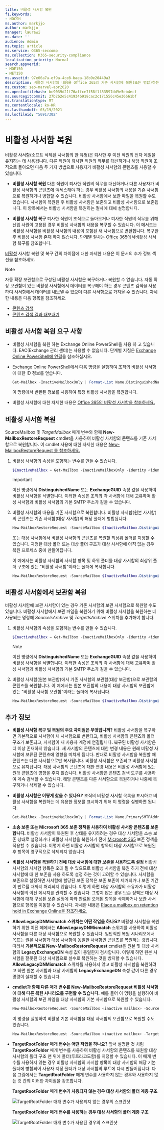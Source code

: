 ```yaml
---
title: 비활성 사서함 복원
f1.keywords:
- NOCSH
ms.author: markjjo
author: markjjo
manager: laurawi
ms.date: ''
audience: Admin
ms.topic: article
ms.service: O365-seccomp
ms.collection: M365-security-compliance
localization_priority: Normal
search.appverid:
- MOE150
- MET150
ms.assetid: 97e06a7a-ef9a-4ce8-baea-18b9e20449a3
description: 비활성 사서함의 내용을 Office 365의 기존 사서함에 복원(또는 병합)하는 방법을 알아보겠습니다.
ms.custom: seo-marvel-apr2020
ms.openlocfilehash: bc9039d21f76affce7f58f1f83597dd9e5eb4ecf
ms.sourcegitcommit: 27b2b2e5c41934b918cac2c171556c45e36661bf
ms.translationtype: MT
ms.contentlocale: ko-KR
ms.lasthandoff: 03/19/2021
ms.locfileid: "50917302"
---
```

# <a name="restore-an-inactive-mailbox"></a>비활성 사서함 복원

비활성 사서함(소프트 삭제된 사서함의 한 유형)은 퇴사한 후 이전 직원의 전자 메일을 유지하는 데 사용됩니다. 다른 직원이 퇴사한 직원의 직무를 대신하거나 해당 직원이 조직으로 돌아오면 다음 두 가지 방법으로 사용자가 비활성 사서함의 콘텐츠를 사용할 수 있습니다.

- **비활성 사서함 복원** 다른 직원이 퇴사한 직원의 직무를 대신하거나 다른 사용자가 비활성 사서함의 콘텐츠에 액세스해야 하는 경우 비활성 사서함의 내용을 기존 사서함으로 복원하거나 병합할 수 있습니다. 비활성 사서함에서 보관 파일을 복원할 수도 있습니다. 사서함이 복원된 후 비활성 사서함은 보존되고 비활성 사서함으로 보존됩니다. 이 항목에서는 비활성 사서함을 복원하는 절차에 대해 설명합니다.

- **비활성 사서함 복구** 퇴사한 직원이 조직으로 돌아오거나 퇴사한 직원의 직무를 위해 신입 사원이 고용된 경우 비활성 사서함의 내용을 복구할 수 있습니다. 이 메서드는 비활성 사서함을 비활성 사서함의 내용이 포함된 새 사서함으로 변환합니다. 복구한 후 비활성 사서함 존재 하지 않습니다. 단계별 절차는 [Office 365에서](recover-an-inactive-mailbox.md)비활성 사서함 복구를 참조합니다.

[비활성](#more-information) 사서함 복원 및 복구 간의 차이점에 대한 자세한 내용은 이 문서의 추가 정보 섹션을 참조하세요.

> [!NOTE]
> 자동 확장 보관함으로 구성된 비활성 사서함은 복구하거나 복원할 수 없습니다. 자동 확장 보관함이 있는 비활성 사서함에서 데이터를 복구해야 하는 경우 콘텐츠 검색을 사용하여 사서함에서 데이터를 내보낼 수 있으며 다른 사서함으로 가져올 수 있습니다. 자세한 내용은 다음 항목을 참조하세요.
>
> - [콘텐츠 검색](content-search.md)
> - [콘텐츠 검색 결과 내보내기](export-search-results.md)

## <a name="requirements-to-restore-an-inactive-mailbox"></a>비활성 사서함 복원 요구 사항

- 비활성 사서함을 복원 하는 Exchange Online PowerShell을 사용 하 고 있습니다. EAC(Exchange 관리 센터)는 사용할 수 없습니다. 단계별 지침은 [Exchange Online PowerShell에 연결](/powershell/exchange/connect-to-exchange-online-powershell)을 참조하십시오.

- Exchange Online PowerShell에서 다음 명령을 실행하여 조직의 비활성 사서함에 대한 ID 정보를 얻습니다.

  ```powershell
  Get-Mailbox -InactiveMailboxOnly | Format-List Name,DistinguishedName,ExchangeGuid,PrimarySmtpAddress
  ```

  이 명령에서 반환된 정보를 사용하여 특정 비활성 사서함을 복원합니다.

- 비활성 사서함에 대한 자세한 내용은 [Office 365의 비활성 사서함을 참조하세요.](inactive-mailboxes-in-office-365.md)

## <a name="restore-inactive-mailboxes"></a>비활성 사서함 복원

SourceMailbox 및 _TargetMailbox_ 매개 변수와  함께 **New-MailboxRestoreRequest** cmdlet을 사용하여 비활성 사서함의 콘텐츠를 기존 사서함으로 복원합니다. 이 cmdlet 사용에 대한 자세한 내용은 [New-MailboxRestoreRequest 를 참조하세요.](/powershell/module/exchange/new-mailboxrestorerequest)

1. 비활성 사서함의 속성을 포함하는 변수를 만들 수 있습니다.

   ```powershell
   $InactiveMailbox = Get-Mailbox -InactiveMailboxOnly -Identity <identity of inactive mailbox>
   ```

   > [!IMPORTANT]
   > 이전 명령에서 **DistinguishedName** 또는 **ExchangeGUID** 속성 값을 사용하여 비활성 사서함을 식별합니다. 이러한 속성은 조직의 각 사서함에 대해 고유하며 활성 사서함과 비활성 사서함의 기본 SMTP 주소가 같을 수 있습니다.

2. 비활성 사서함의 내용을 기존 사서함으로 복원합니다. 비활성 사서함(원본 사서함)의 콘텐츠는 기존 사서함(대상 사서함)의 해당 폴더에 병합됩니다.

   ```powershell
   New-MailboxRestoreRequest -SourceMailbox $InactiveMailbox.DistinguishedName -TargetMailbox newemployee@contoso.com -AllowLegacyDNMismatch
   ```

   또는 대상 사서함에서 비활성 사서함의 콘텐츠를 복원할 최상위 폴더를 지정할 수 있습니다. 지정한 대상 폴더 또는 대상 폴더 구조가 대상 사서함에 아직 없는 경우 복원 프로세스 중에 만들어집니다.

   이 예에서는 비활성 사서함의 사서함 항목 및 하위 폴더를 대상 사서함의 최상위 폴더 구조에 있는 "비활성 사서함"이라는 폴더에 복사합니다.

   ```powershell
   New-MailboxRestoreRequest -SourceMailbox $InactiveMailbox.DistinguishedName -TargetMailbox newemployee@contoso.com -TargetRootFolder "Inactive Mailbox" -AllowLegacyDNMismatch
   ```

## <a name="restore-the-archive-from-an-inactive-mailbox"></a>비활성 사서함에서 보관함 복원

비활성 사서함에 보관 사서함이 있는 경우 기존 사서함의 보관 사서함으로 복원할 수도 있습니다. 비활성 사서함에서 보관 파일을 복원하기 위해 비활성 사서함을 복원하는 데 사용되는 명령에 _SourceIsArchive_ 및 _TargetIsArchive_ 스위치를 추가해야 합니다.

1. 비활성 사서함의 속성을 포함하는 변수를 만들 수 있습니다.

   ```powershell
   $InactiveMailbox = Get-Mailbox -InactiveMailboxOnly -Identity <identity of inactive mailbox>
   ```

   > [!NOTE]
   > 이전 명령에서 **DistinguishedName** 또는 **ExchangeGUID** 속성 값을 사용하여 비활성 사서함을 식별합니다. 이러한 속성은 조직의 각 사서함에 대해 고유하며 활성 사서함과 비활성 사서함의 기본 SMTP 주소가 같을 수 있습니다.

2. 비활성 사서함(원본 보관함)에서 기존 사서함의 보관함(대상 보관함)으로 보관함의 콘텐츠를 복원합니다. 이 예에서는 원본 보관함의 내용이 대상 사서함의 보관함에 있는 "비활성 사서함 보관함"이라는 폴더에 복사됩니다.

   ```powershell
   New-MailboxRestoreRequest -SourceMailbox $InactiveMailbox.DistinguishedName -SourceIsArchive -TargetMailbox newemployee@contoso.com -TargetIsArchive -TargetRootFolder "Inactive Mailbox Archive" -AllowLegacyDNMismatch
   ```

## <a name="more-information"></a>추가 정보

- **비활성 사서함 복구 및 복원의 주요 차이점은 무엇입니까?** 비활성 사서함을 복구하면 기본적으로 사서함이 새 사서함으로 변환되고, 비활성 사서함의 콘텐츠와 폴더 구조가 보존되고, 사서함이 새 사용자 계정에 연결됩니다. 복구된 비활성 사서함은 더 이상 존재하지 않습니다. 새 사서함의 콘텐츠에 대한 변경 내용은 원래 비활성 사서함에 보류된 콘텐츠에 영향을 미치게 됩니다. 반대로 비활성 사서함을 복원할 때 콘텐츠는 다른 사서함으로만 복사됩니다. 비활성 사서함은 보존되고 비활성 사서함으로 유지됩니다. 대상 사서함의 콘텐츠에 대한 변경 내용은 비활성 사서함에 있는 원래 콘텐츠에 영향을 주지 않습니다. 비활성 사서함은 콘텐츠 검색 도구를 [](content-search.md)사용하여 계속 검색할 수 있습니다. 해당 콘텐츠를 다른 사서함으로 복원하거나 나중에 복구하거나 삭제할 수 있습니다.

- **비활성 사서함은 어떻게 찾을 수 있나요?** 조직의 비활성 사서함 목록을 표시하고 비활성 사서함을 복원하는 데 유용한 정보를 표시하기 위해 이 명령을 실행하면 됩니다.

  ```powershell
  Get-Mailbox -InactiveMailboxOnly | Format-List Name,PrimarySMTPAddress,DistinguishedName,ExchangeGUID,LegacyExchangeDN,ArchiveStatus
  ```

- **소송 보존 또는 Microsoft 365 보존 정책을 사용하여 비활성 사서함 콘텐츠를 보존합니다.** 비활성 사서함이 복원된 후 상태를 유지하려는 경우 대상 사서함을 소송 [](create-a-litigation-hold.md) 보존 상태로 설정하거나 비활성 사서함을 복원하기 전에 [Microsoft 365](retention.md) 보존 정책을 적용할 수 있습니다. 이렇게 하면 비활성 사서함의 항목이 대상 사서함으로 복원된 후 항목이 영구적으로 삭제되지 않습니다.

- **비활성 사서함을 복원하기 전에 대상 사서함에 대한 보존을 사용하도록 설정** 비활성 사서함의 사서함 항목은 오래 될 수 있으므로 비활성 사서함을 복원 하기 전에 대상 사서함에 대 한 보존을 사용 하도록 설정 하는 것이 고려할 수 있습니다. 사서함을 보존으로 설정하면 사서함에 할당된 보존 정책은 보존 보존이 제거되거나 보존 기간이 만료될 때까지 처리되지 않습니다. 이렇게 하면 대상 사서함의 소유자가 비활성 사서함의 이전 메시지를 관리할 수 있습니다. 그렇지 않은 경우 보존 정책은 대상 사서함에 대해 구성된 보존 설정에 따라 만료된 오래된 항목을 삭제하거나 보관 사서함으로 항목을 이동할 수 있습니다. 자세한 내용은 [Place a mailbox on retention hold in Exchange Online을 참조하세요.](/exchange/security-and-compliance/messaging-records-management/mailbox-retention-hold)

- **AllowLegacyDNMismatch 스위치는 어떤 작업을 하나요?** 비활성 사서함을 복원하기 위한 이전 예에서는 **AllowLegacyDNMismatch** 스위치를 사용하여 비활성 사서함을 다른 대상 사서함으로 복원할 수 있습니다. 일반적인 복원 시나리오에서 목표는 원본 사서함과 대상 사서함이 동일한 사서함인 콘텐츠를 복원하는 것입니다. 따라서 **기본적으로 New-MailboxRestoreRequest** cmdlet은 원본 및 대상 사서함의 **LegacyExchangeDN** 속성 값이 동일한지 검사합니다. 이렇게 하면 원본 사서함을 잘못된 대상 사서함으로 실수로 복원하는 것을 방지할 수 있습니다. **AllowLegacyDNMismatch** 스위치를 사용하지 않고 비활성 사서함을 복원하려고 하면 원본 사서함과 대상 사서함의 **LegacyExchangeDN** 속성 값이 다른 경우 명령이 실패할 수 있습니다.

- **cmdlet과 함께 다른 매개 변수를 New-MailboxRestoreRequest 비활성 사서함에 대해 다른 복원 시나리오를 구현할 수 있습니다.** 예를 들어 이 명령을 실행하여 비활성 사서함의 보관 파일을 대상 사서함의 기본 사서함으로 복원할 수 있습니다.

  ```powershell
  New-MailboxRestoreRequest -SourceMailbox <inactive mailbox> -SourceIsArchive -TargetMailbox <target mailbox> -TargetRootFolder "Inactive Mailbox Archive" -AllowLegacyDNMismatch
  ```

  이 명령을 실행하여 비활성 기본 사서함을 대상 사서함의 보관함으로 복원할 수도 있습니다.

  ```powershell
  New-MailboxRestoreRequest -SourceMailbox <inactive mailbox> -TargetMailbox <target mailbox> -TargetIsArchive -TargetRootFolder "Inactive Mailbox" -AllowLegacyDNMismatch
  ```

- **TargetRootFolder 매개 변수는 어떤 작업을 하나요?** 앞서 설명한 것 처럼 **TargetRootFolder** 매개 변수를 사용하여 비활성 사서함의 콘텐츠를 복원할 대상 사서함의 폴더 구조 맨 위에 폴더(루트라고도함)를 지정할 수 있습니다. 이 매개 변수를 사용하지 않는 경우 비활성 사서함의 사서함 항목이 대상 사서함의 해당 기본 폴더에 병합되어 사용자 지정 폴더가 대상 사서함의 루트에 다시 만들어집니다. 다음 그림에서는 **TargetRootFolder** 매개 변수를 사용하지 않는 경우와 사용하지 않는 것 간의 이러한 차이점을 강조합니다.

  **TargetRootFolder 매개 변수가 사용되지 않는 경우 대상 사서함의 폴더 계층 구조**

  ![TargetRootFolder 매개 변수가 사용되지 않는 경우의 스크린샷](../media/76a759af-f483-4d1c-8cc7-243435b5562e.png)

  **TargetRootFolder 매개 변수를 사용하는 경우 대상 사서함의 폴더 계층 구조**

  ![TargetRootFolder 매개 변수가 사용된 경우의 스크린샷](../media/300da592-7323-48db-b8a4-07012259d113.png)